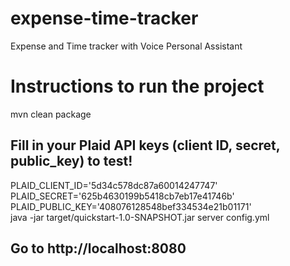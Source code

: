 # expense-time-tracker
Expense and Time tracker with Voice Personal Assistant

# Instructions to run the project
mvn clean package
## Fill in your Plaid API keys (client ID, secret, public_key) to test!
PLAID_CLIENT_ID='5d34c578dc87a60014247747' <br>
PLAID_SECRET='625b4630199b5418cb7eb17e41746b' <br>
PLAID_PUBLIC_KEY='408076128548bef334534e21b01171' <br>
java -jar target/quickstart-1.0-SNAPSHOT.jar server config.yml <br>
## Go to http://localhost:8080
